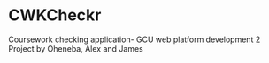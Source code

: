 # CWKCheckr
Coursework checking application- GCU web platform development 2 Project by Oheneba, Alex and James